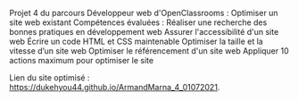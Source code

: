 Projet 4 du parcours Développeur web d'OpenClassrooms : Optimiser un site web existant
Compétences évaluées :
Réaliser une recherche des bonnes pratiques en développement web
Assurer l'accessibilité d'un site web
Écrire un code HTML et CSS maintenable
Optimiser la taille et la vitesse d’un site web
Optimiser le référencement d'un site web
Appliquer 10 actions maximum pour optimiser le site

Lien du site optimisé :  https://dukehyou44.github.io/ArmandMarna_4_01072021.
